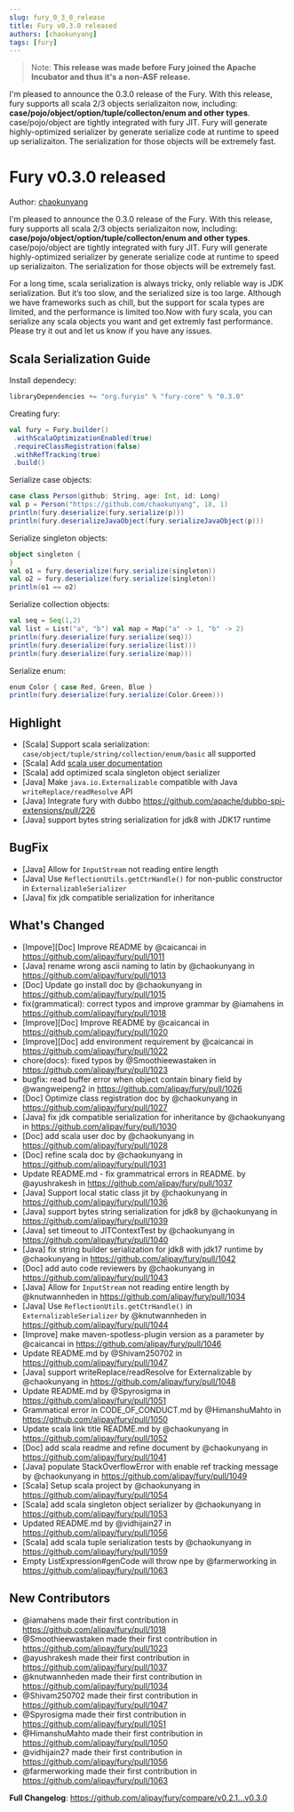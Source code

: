 ```yaml
---
slug: fury_0_3_0_release
title: Fury v0.3.0 released
authors: [chaokunyang]
tags: [fury]
---
```


> Note:
> **This release was made before Fury joined the Apache Incubator and thus it's a non-ASF release.**

I'm pleased to announce the 0.3.0 release of the Fury. With this release, fury supports all scala 2/3 objects serializaiton now, including: **case/pojo/object/option/tuple/collecton/enum and other types**. case/pojo/object are tightly integrated with fury JIT. Fury will generate highly-optimized serializer by generate serialize code at runtime to speed up serializaiton. The serialization for those objects will be extremely fast.

<!--truncate-->
# Fury v0.3.0 released

Author: [chaokunyang](https://github.com/chaokunyang)

I'm pleased to announce the 0.3.0 release of the Fury. With this release, fury supports all scala 2/3 objects serializaiton now, including: **case/pojo/object/option/tuple/collecton/enum and other types**. case/pojo/object are tightly integrated with fury JIT. Fury will generate highly-optimized serializer by generate serialize code at runtime to speed up serializaiton. The serialization for those objects will be extremely fast.

For a long time, scala serialization is always tricky, only reliable way is JDK serialization. But it’s too slow, and the serialized size is too large. Although we have frameworks such as chill, but the support for scala types are limited, and the performance is limited too.Now with fury scala, you can serialize any scala objects you want and get extremly fast performance. Please try it out and let us know if you have any issues.

## Scala Serialization Guide
Install dependecy:
```sbt
libraryDependencies += "org.furyio" % "fury-core" % "0.3.0"
```

Creating fury:

```scala
val fury = Fury.builder()
 .withScalaOptimizationEnabled(true) 
 .requireClassRegistration(false)
 .withRefTracking(true)
 .build()
```

Serialize case objects:

```scala
case class Person(github: String, age: Int, id: Long)
val p = Person("https://github.com/chaokunyang", 18, 1)
println(fury.deserialize(fury.serialize(p)))
println(fury.deserializeJavaObject(fury.serializeJavaObject(p)))
```

Serialize singleton objects:

```scala
object singleton {
}
val o1 = fury.deserialize(fury.serialize(singleton)) 
val o2 = fury.deserialize(fury.serialize(singleton)) 
println(o1 == o2)
```

Serialize collection objects:

```scala
val seq = Seq(1,2)
val list = List("a", "b") val map = Map("a" -> 1, "b" -> 2)
println(fury.deserialize(fury.serialize(seq)))
println(fury.deserialize(fury.serialize(list)))
println(fury.deserialize(fury.serialize(map)))
```

Serialize enum:

```scala
enum Color { case Red, Green, Blue }
println(fury.deserialize(fury.serialize(Color.Green)))
```

## Highlight
-  [Scala] Support scala serialization: `case/object/tuple/string/collection/enum/basic` all supported
-  [Scala] Add [scala user documentation](https://github.com/alipay/fury/blob/main/docs/guide/scala_guide.md)
- [Scala] add optimized scala singleton object serializer
-  [Java] Make `java.io.Externalizable` compatible with Java `writeReplace/readResolve` API
-  [Java] Integrate fury with dubbo https://github.com/apache/dubbo-spi-extensions/pull/226
- [Java] support bytes string serialization for jdk8 with JDK17 runtime

## BugFix
- [Java] Allow for `InputStream` not reading entire length 
- [Java] Use `ReflectionUtils.getCtrHandle()` for non-public constructor in `ExternalizableSerializer`
- [Java] fix jdk compatible serialization for inheritance 

## What's Changed
* [Impove][Doc] Improve README by @caicancai in https://github.com/alipay/fury/pull/1011
* [Java] rename wrong ascii naming to latin by @chaokunyang in https://github.com/alipay/fury/pull/1013
* [Doc] Update go install doc by @chaokunyang in https://github.com/alipay/fury/pull/1015
* fix(grammatical): correct typos and improve grammar by @iamahens in https://github.com/alipay/fury/pull/1018
* [Improve][Doc] Improve README by @caicancai in https://github.com/alipay/fury/pull/1020
* [Improve][Doc] add environment requirement by @caicancai in https://github.com/alipay/fury/pull/1022
* chore(docs): fixed typos by @Smoothieewastaken in https://github.com/alipay/fury/pull/1023
* bugfix: read buffer error when object contain binary field by @wangweipeng2 in https://github.com/alipay/fury/pull/1026
* [Doc] Optimize class registration doc by @chaokunyang in https://github.com/alipay/fury/pull/1027
* [Java] fix jdk compatible serialization for inheritance by @chaokunyang in https://github.com/alipay/fury/pull/1030
* [Doc] add scala user doc by @chaokunyang in https://github.com/alipay/fury/pull/1028
* [Doc] refine scala doc by @chaokunyang in https://github.com/alipay/fury/pull/1031
* Update README.md - fix grammatrical errors in README. by @ayushrakesh in https://github.com/alipay/fury/pull/1037
* [Java] Support local static class jit by @chaokunyang in https://github.com/alipay/fury/pull/1036
* [Java] support bytes string serialization for jdk8 by @chaokunyang in https://github.com/alipay/fury/pull/1039
* [Java] set timeout to JITContextTest by @chaokunyang in https://github.com/alipay/fury/pull/1040
* [Java] fix string builder serialization for jdk8 with jdk17 runtime by @chaokunyang in https://github.com/alipay/fury/pull/1042
* [Doc] add auto code reviewers by @chaokunyang in https://github.com/alipay/fury/pull/1043
* [Java] Allow for `InputStream` not reading entire length by @knutwannheden in https://github.com/alipay/fury/pull/1034
* [Java] Use `ReflectionUtils.getCtrHandle()` in `ExternalizableSerializer` by @knutwannheden in https://github.com/alipay/fury/pull/1044
* [Improve] make maven-spotless-plugin version as a parameter by @caicancai in https://github.com/alipay/fury/pull/1046
* Update README.md by @Shivam250702 in https://github.com/alipay/fury/pull/1047
* [Java] support writeReplace/readResolve for Externalizable by @chaokunyang in https://github.com/alipay/fury/pull/1048
* Update README.md by @Spyrosigma in https://github.com/alipay/fury/pull/1051
* Grammatical error in CODE_OF_CONDUCT.md by @HimanshuMahto in https://github.com/alipay/fury/pull/1050
* Update scala link title README.md by @chaokunyang in https://github.com/alipay/fury/pull/1052
* [Doc] add scala readme and refine document by @chaokunyang in https://github.com/alipay/fury/pull/1041
* [Java] populate StackOverflowError with enable ref tracking message by @chaokunyang in https://github.com/alipay/fury/pull/1049
* [Scala] Setup scala project by @chaokunyang in https://github.com/alipay/fury/pull/1054
* [Scala] add scala singleton object serializer by @chaokunyang in https://github.com/alipay/fury/pull/1053
* Updated README.md by @vidhijain27 in https://github.com/alipay/fury/pull/1056
* [Scala] add scala tuple serialization tests  by @chaokunyang in https://github.com/alipay/fury/pull/1059
* Empty ListExpression#genCode will throw npe by @farmerworking in https://github.com/alipay/fury/pull/1063

## New Contributors
* @iamahens made their first contribution in https://github.com/alipay/fury/pull/1018
* @Smoothieewastaken made their first contribution in https://github.com/alipay/fury/pull/1023
* @ayushrakesh made their first contribution in https://github.com/alipay/fury/pull/1037
* @knutwannheden made their first contribution in https://github.com/alipay/fury/pull/1034
* @Shivam250702 made their first contribution in https://github.com/alipay/fury/pull/1047
* @Spyrosigma made their first contribution in https://github.com/alipay/fury/pull/1051
* @HimanshuMahto made their first contribution in https://github.com/alipay/fury/pull/1050
* @vidhijain27 made their first contribution in https://github.com/alipay/fury/pull/1056
* @farmerworking made their first contribution in https://github.com/alipay/fury/pull/1063

**Full Changelog**: https://github.com/alipay/fury/compare/v0.2.1...v0.3.0